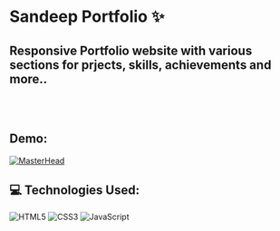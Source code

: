 # Sandeep Portfolio ✨
## Responsive Portfolio website with various sections for prjects, skills, achievements and more..

<br><br>
## Demo:
[![MasterHead](https://github.com/cryptic-technomage/s-sandeep-portfolio/blob/master/demo-img.gif)](https://sage-beignet-3c92f1.netlify.app)

## 💻 Technologies Used:
![HTML5](https://img.shields.io/badge/html5-%23E34F26.svg?style=for-the-badge&logo=html5&logoColor=white)
![CSS3](https://img.shields.io/badge/css3-%231572B6.svg?style=for-the-badge&logo=css3&logoColor=white)
![JavaScript](https://img.shields.io/badge/javascript-%23323330.svg?style=for-the-badge&logo=javascript&logoColor=%23F7DF1E) 
